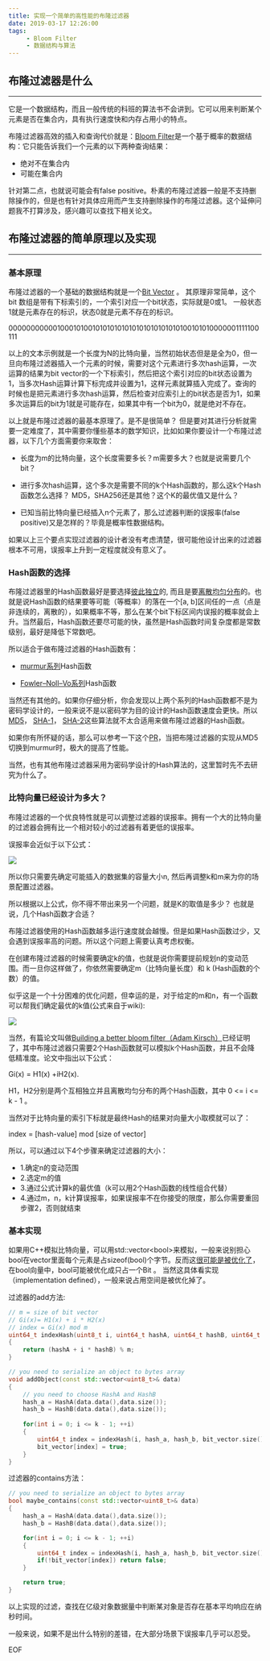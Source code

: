 ```yaml
---
title: 实现一个简单的高性能的布隆过滤器
date: 2019-03-17 12:26:00
tags:
     - Bloom Filter
     - 数据结构与算法
---
```


## 布隆过滤器是什么
---

它是一个数据结构，而且一般传统的科班的算法书不会讲到。它可以用来判断某个元素是否在集合内，具有执行速度快和内存占用小的特点。

布隆过滤器高效的插入和查询代价就是：[Bloom Filter](https://en.wikipedia.org/wiki/Bloom_filter)是一个基于概率的数据结构：它只能告诉我们一个元素的以下两种查询结果：

- 绝对不在集合内
- 可能在集合内 

针对第二点，也就说可能会有false positive。朴素的布隆过滤器一般是不支持删除操作的，但是也有针对具体应用而产生支持删除操作的布隆过滤器。这个延伸问题我不打算涉及，感兴趣可以查找下相关论文。

## 布隆过滤器的简单原理以及实现
---

### 基本原理

布隆过滤器的一个基础的数据结构就是一个[Bit Vector](https://en.wikipedia.org/wiki/Bit_array) 。 其原理非常简单，这个bit 数组是带有下标索引的，一个索引对应一个bit状态，实际就是0或1。 一般状态1就是元素存在的标识，状态0就是元素不存在的标识。

00000000000100010100101010101010101010101010100101010000001111100111

以上的文本示例就是一个长度为N的比特向量，当然初始状态但是是全为0，但一旦向布隆过滤器插入一个元素的时候，需要对这个元素进行多次hash运算，一次运算的结果为bit vector的一个下标索引，然后把这个索引对应的bit状态设置为1，当多次Hash运算计算下标完成并设置为1，这样元素就算插入完成了。查询的时候也是把元素进行多次hash运算，然后检查对应索引上的bit状态是否为1，如果多次运算后的bit为1就是可能存在，如果其中有一个bit为0，就是绝对不存在。

以上就是布隆过滤器的最基本原理了。是不是很简单？ 但是要对其进行分析就需要一定难度了，其中需要你懂些基本的数学知识，比如如果你要设计一个布隆过滤器，以下几个方面需要你来取舍：

- 长度为m的比特向量，这个长度需要多长？m需要多大？也就是说需要几个bit？

- 进行多次hash运算，这个多次是需要不同的k个Hash函数的，那么这k个Hash函数怎么选择？ MD5，SHA256还是其他？这个K的最优值又是什么？

- 已知当前比特向量已经插入n个元素了，那么过滤器判断的误报率(false positive)又是怎样的？毕竟是概率性数据结构。

如果以上三个要点实现过滤器的设计者没有考虑清楚，很可能他设计出来的过滤器根本不可用，误报率上升到一定程度就没有意义了。

### Hash函数的选择

布隆过滤器里的Hash函数最好是要选择[彼此独立](https://en.wiktionary.org/wiki/independent_function#English)的, 而且是要[离散均匀分布](https://en.wikipedia.org/wiki/Discrete_uniform_distribution)的。也就是说Hash函数的结果要等可能（等概率）的落在一个[a, b]区间任的一点（点是非连续的，离散的），如果概率不等，那么在某个bit下标区间内误报的概率就会上升。当然最后，Hash函数还要尽可能的快，虽然是Hash函数时间复杂度都是常数级别，最好是降低下常数吧。

所以适合于做布隆过滤器的Hash函数有： 

- [murmur系列](https://en.wikipedia.org/wiki/MurmurHash)Hash函数

- [Fowler–Noll–Vo系列](https://en.wikipedia.org/wiki/Fowler–Noll–Vo_hash_function)Hash函数

当然还有其他的。如果你仔细分析，你会发现以上两个系列的Hash函数都不是为密码学设计的，一般来说不是以密码学为目的设计的Hash函数速度会更快。所以[MD5](https://en.wikipedia.org/wiki/MD5)， [SHA-1](https://en.wikipedia.org/wiki/SHA-1)， [SHA-2](https://en.wikipedia.org/wiki/SHA-2)这些算法就不太合适用来做布隆过滤器的Hash函数。

如果你有所怀疑的话，那么可以参考一下这个[PR](https://github.com/bitly/dablooms/pull/19)，当把布隆过滤器的实现从MD5切换到murmur时，极大的提高了性能。

当然，也有其他布隆过滤器采用为密码学设计的Hash算法的，这里暂时先不去研究为什么了。

### 比特向量已经设计为多大？

布隆过滤器的一个优良特性就是可以调整过滤器的误报率。拥有一个大的比特向量的过滤器会拥有比一个相对较小的过滤器有着更低的误报率。

误报率会近似于以下公式：

 ![](http://wx1.sinaimg.cn/large/a1ac93f3gy1g15t747vd0j203p01q3ya.jpg)
 
 所以你只需要先确定可能插入的数据集的容量大小n, 然后再调整k和m来为你的场景配置过滤器。

所以根据以上公式，你不得不带出来另一个问题，就是K的取值是多少？ 也就是说，几个Hash函数才合适？

布隆过滤器使用的Hash函数越多运行速度就会越慢。但是如果Hash函数过少，又会遇到误报率高的问题。所以这个问题上需要认真考虑权衡。

在创建布隆过滤器的时候需要确定k的值，也就是说你需要提前规划n的变动范围。而一旦你这样做了，你依然需要确定m（比特向量长度）和 k (Hash函数的个数）的值。

似乎这是一个十分困难的优化问题，但幸运的是，对于给定的m和n，有一个函数可以帮我们确定最优的k值(公式来自于wiki): 

![](http://wx1.sinaimg.cn/large/a1ac93f3gy1g15tqjkxm7j209701tglf.jpg)

当然，有篇论文叫做[Building a better bloom filter（Adam Kirsch）](https://www.eecs.harvard.edu/~michaelm/postscripts/tr-02-05.pdf)已经证明了，其中布隆过滤器只需要2个Hash函数就可以模拟k个Hash函数，并且不会降低精准度。论文中指出以下公式：

Gi(x) = H1(x) +iH2(x).

H1，H2分别是两个互相独立并且离散均匀分布的两个Hash函数，其中 0 <= i <= k - 1 。

当然对于比特向量的索引下标就是最终Hash的结果对向量大小取模就可以了：

index = [hash-value] mod [size of vector]  

所以，可以通过以下4个步骤来确定过滤器的大小：

- 1.确定n的变动范围
- 2.选定m的值
- 3.通过公式计算k的最优值（k可以用2个Hash函数的线性组合代替）
- 4.通过m，n，k计算误报率，如果误报率不在你接受的限度，那么你需要重回步骤2，否则就结束

### 基本实现

如果用C++模拟比特向量，可以用std::vector\<bool\>来模拟，一般来说别担心bool在vector里面每个元素是占sizeof(bool)个字节。反而这[很可能是被优化了](https://en.cppreference.com/w/cpp/container/vector_bool)，在bool向量中，bool可能被优化成只占一个Bit 。 当然这具体看实现（implementation defined），一般来说占用空间是被优化掉了。

过滤器的add方法:

```cpp
// m = size of bit vector
// Gi(x)= H1(x) + i * H2(x)
// index = Gi(x) mod m
uint64_t indexHash(uint8_t i, uint64_t hashA, uint64_t hashB, uint64_t m)
{
    return (hashA + i * hashB) % m;
}

// you need to serialize an object to bytes array
void addObject(const std::vector<uint8_t>& data)
{
    // you need to choose HashA and HashB
    hash_a = HashA(data.data(),data.size());
    hash_b = HashB(data.data(),data.size());
    
    for(int i = 0; i <= k - 1; ++i)
    {
        uint64_t index = indexHash(i, hash_a, hash_b, bit_vector.size()); 
        bit_vector[index] = true;
    }
}
```

过滤器的contains方法：

```cpp
// you need to serialize an object to bytes array
bool maybe_contains(const std::vector<uint8_t>& data)
{
    hash_a = HashA(data.data(),data.size());
    hash_b = HashB(data.data(),data.size());

    for(int i = 0; i <= k - 1; ++i)
    {
        uint64_t index = indexHash(i, hash_a, hash_b, bit_vector.size()); 
        if(!bit_vector[index]) return false;
    }

    return true;
}
```
以上实现的过滤，查找在亿级对象数据量中判断某对象是否存在基本平均响应在纳秒时间。

一般来说，如果不是出什么特别的差错，在大部分场景下误报率几乎可以忍受。

EOF
